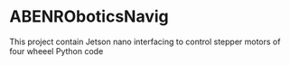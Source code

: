 # ABENROboticsNavig

This project contain Jetson nano interfacing to control stepper motors of four wheeel
Python code
